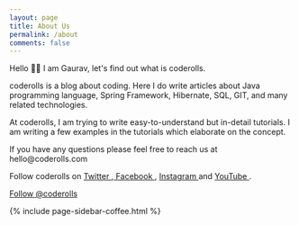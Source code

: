 ```yaml
---
layout: page
title: About Us
permalink: /about
comments: false
---
```


<div class="row justify-content-between">
<div class="col-md-8 pr-5">

<p>Hello 👋🏼 I am Gaurav, 
let's find out what is coderolls.</p>

<p>coderolls is a blog about coding. Here I do write articles about Java programming language, Spring Framework, Hibernate, SQL, GIT, and many related technologies. </p>

<p>At coderolls, I am trying to write easy-to-understand but in-detail tutorials. I am writing a few examples in the tutorials which elaborate on the concept.</p>

<p>If you have any questions please feel free to reach us at hello@coderolls.com</p>

<p>Follow coderolls on <a target="_blank"  href="https://twitter.com/coderolls">Twitter <i class="fab fa-twitter"></i></a>,<a target="_blank"  href="https://fb.com/coderolls"> Facebook <i class="fab fa-facebook-square"></i></a>, <a target="_blank" href="https://www.instagram.com/coderolls/">Instagram  <i class="fab fa-instagram"></i></a> and <a target="_blank" href="https://www.youtube.com/channel/UCl31HHUdQbSHOQfc9L-wo3w" >YouTube <i class="fab fa-youtube-square"></i></a>.</p>

<div>
<a href="https://twitter.com/coderolls?ref_src=twsrc%5Etfw" class="twitter-follow-button" data-show-count="false">Follow @coderolls</a><script async src="https://platform.twitter.com/widgets.js" charset="utf-8"></script>
</div>

<div id="fb-root"></div>
<script async defer crossorigin="anonymous" src="https://connect.facebook.net/en_GB/sdk.js#xfbml=1&version=v4.0&appId=1670396926597526&autoLogAppEvents=1"></script>

<div class="fb-like" data-href="https://www.facebook.com/coderolls" data-width="" data-layout="button" data-action="like" data-size="small" data-show-faces="false" data-share="true"></div>

<p></p>

</div>

<div class="col-md-4">

{% include page-sidebar-coffee.html %}
</div>
</div>
